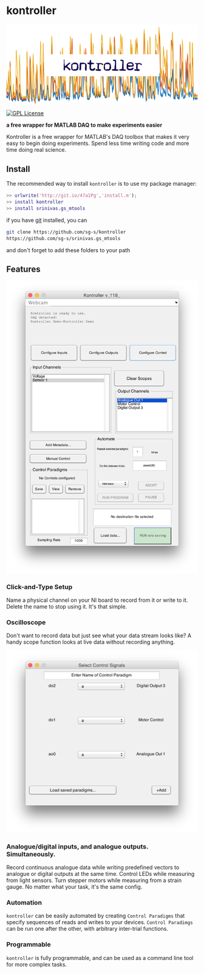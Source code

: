 # kontroller

![](images/title.png)

[![GPL License](http://img.shields.io/badge/license-GPL-blue.svg?style=flat)](http://opensource.org/licenses/GPL-3.0)

**a free wrapper for MATLAB DAQ to make experiments easier**

Kontroller is a free wrapper for MATLAB's DAQ toolbox that makes it very easy to begin doing experiments. Spend less time writing code and more time doing real science. 

## Install

The recommended way to install `kontroller` is to use my package manager:

```matlab
>> urlwrite('http://git.io/47a1Pg','install.m'); 
>> install kontroller
>> install srinivas.gs_mtools
```
if you have [git]() installed, you can 

```bash
git clone https://github.com/sg-s/kontroller
https://github.com/sg-s/srinivas.gs_mtools
```
and don't forget to add these folders to your path

## Features

![](images/main.png)


### Click-and-Type Setup

Name a physical channel on your NI board to record from it or write to it. Delete the name to stop using it. It's that simple.

### Oscilloscope

Don't want to record data but just see what your data stream looks like? A handy scope function looks at live data without recording anything.

![](images/control.png)

### Analogue/digital inputs, and analogue outputs. Simultaneously.

Record continuous analogue data while writing predefined vectors to analogue or digital outputs at the same time. Control LEDs while measuring from light sensors. Turn stepper motors while measuring from a strain gauge. No matter what your task, it's the same config.

### Automation 

`kontroller` can be easily automated by creating `Control Paradigms` that specify sequences of reads and writes to your devices. `Control Paradimgs` can be run one after the other, with arbitrary inter-trial functions. 

### Programmable 

`kontroller` is fully programmable, and can be used as a command line tool for more complex tasks. 

